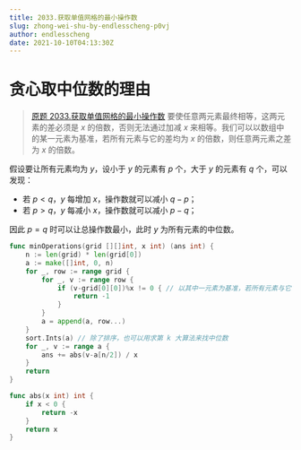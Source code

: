 ```yaml
---
title: 2033.获取单值网格的最小操作数
slug: zhong-wei-shu-by-endlesscheng-p0vj
author: endlesscheng
date: 2021-10-10T04:13:30Z
---
```

# 贪心取中位数的理由
 
> [原题 2033.获取单值网格的最小操作数](https://leetcode.cn/problems/minimum-operations-to-make-a-uni-value-grid)
要使任意两元素最终相等，这两元素的差必须是 $x$ 的倍数，否则无法通过加减 $x$ 来相等。我们可以以数组中的某一元素为基准，若所有元素与它的差均为 $x$ 的倍数，则任意两元素之差为 $x$ 的倍数。

假设要让所有元素均为 $y$，设小于 $y$ 的元素有 $p$ 个，大于 $y$ 的元素有 $q$ 个，可以发现：

- 若 $p<q$，$y$ 每增加 $x$，操作数就可以减小 $q-p$；
- 若 $p>q$，$y$ 每减小 $x$，操作数就可以减小 $p-q$；

因此 $p=q$ 时可以让总操作数最小，此时 $y$ 为所有元素的中位数。

```go
func minOperations(grid [][]int, x int) (ans int) {
	n := len(grid) * len(grid[0])
	a := make([]int, 0, n)
	for _, row := range grid {
		for _, v := range row {
			if (v-grid[0][0])%x != 0 { // 以其中一元素为基准，若所有元素与它的差均为 x 的倍数，则任意两元素之差为 x 的倍数
				return -1
			}
		}
		a = append(a, row...)
	}
	sort.Ints(a) // 除了排序，也可以用求第 k 大算法来找中位数
	for _, v := range a {
		ans += abs(v-a[n/2]) / x
	}
	return
}

func abs(x int) int {
	if x < 0 {
		return -x
	}
	return x
}
```
